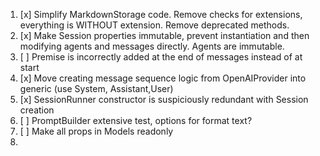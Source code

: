 1. [x] Simplify MarkdownStorage code. Remove checks for extensions, everything is WITHOUT extension. Remove deprecated methods.
2. [x] Make Session properties immutable, prevent instantiation and then modifying agents and messages directly. Agents are immutable.
3. [ ] Premise is incorrectly added at the end of messages instead of at start
4. [x] Move creating message sequence logic from OpenAIProvider into generic (use System, Assistant,User)
5. [x] SessionRunner constructor is suspiciously redundant with Session creation
6. [ ] PromptBuilder extensive test, options for format text?
7. [ ] Make all props in Models readonly
8.
